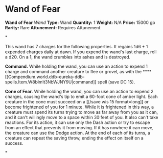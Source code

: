 # Wand of Fear

**Wand of Fear**
_Wand_
**Type:** Wand
**Quantity:** 1
**Weight:** N/A
**Price:** 15000 gp
**Rarity:** Rare
**Attunement:** Requires Attunement

*<p>This wand has 7 charges for the following properties. It regains 1d6 + 1 expended charges daily at dawn. If you expend the wand's last charge, roll a d20. On a 1, the wand crumbles into ashes and is destroyed.

**Command.** While holding the wand, you can use an action to expend 1 charge and command another creature to flee or grovel, as with the ****[[Compendium.world.ddb-eureka-ddb-spells.Item.W8blmIt3NbWJNY9U|command]] spell (save DC 15).

**Cone of Fear.** While holding the wand, you can use an action to expend 2 charges, causing the wand's tip to emit a 60-foot cone of amber light. Each creature in the cone must succeed on a [[/save wis 15 format=long]] or become frightened of you for 1 minute. While it is frightened in this way, a creature must spend its turns trying to move as far away from you as it can, and it can't willingly move to a space within 30 feet of you. It also can't take reactions. For its action, it can use only the Dash action or try to escape from an effect that prevents it from moving. If it has nowhere it can move, the creature can use the Dodge action. At the end of each of its turns, a creature can repeat the saving throw, ending the effect on itself on a success.</p>*